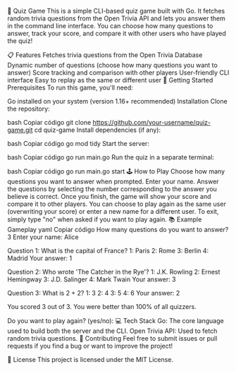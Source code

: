 🧠 Quiz Game
This is a simple CLI-based quiz game built with Go. It fetches random trivia questions from the Open Trivia API and lets you answer them in the command line interface. You can choose how many questions to answer, track your score, and compare it with other users who have played the quiz!

📋 Features
Fetches trivia questions from the Open Trivia Database
Dynamic number of questions (choose how many questions you want to answer)
Score tracking and comparison with other players
User-friendly CLI interface
Easy to replay as the same or different user
🚀 Getting Started
Prerequisites
To run this game, you'll need:

Go installed on your system (version 1.16+ recommended)
Installation
Clone the repository:

bash
Copiar código
git clone https://github.com/your-username/quiz-game.git
cd quiz-game
Install dependencies (if any):

bash
Copiar código
go mod tidy
Start the server:

bash
Copiar código
go run main.go
Run the quiz in a separate terminal:

bash
Copiar código
go run main.go start
🕹 How to Play
Choose how many questions you want to answer when prompted.
Enter your name.
Answer the questions by selecting the number corresponding to the answer you believe is correct.
Once you finish, the game will show your score and compare it to other players.
You can choose to play again as the same user (overwriting your score) or enter a new name for a different user.
To exit, simply type "no" when asked if you want to play again.
📚 Example Gameplay
yaml
Copiar código
How many questions do you want to answer? 3
Enter your name: Alice

Question 1: What is the capital of France?
1: Paris
2: Rome
3: Berlin
4: Madrid
Your answer: 1

Question 2: Who wrote 'The Catcher in the Rye'?
1: J.K. Rowling
2: Ernest Hemingway
3: J.D. Salinger
4: Mark Twain
Your answer: 3

Question 3: What is 2 + 2?
1: 3
2: 4
3: 5
4: 6
Your answer: 2

You scored 3 out of 3.
You were better than 100% of all quizzers.

Do you want to play again? (yes/no):
💻 Tech Stack
Go: The core language used to build both the server and the CLI.
Open Trivia API: Used to fetch random trivia questions.
🤝 Contributing
Feel free to submit issues or pull requests if you find a bug or want to improve the project!

📄 License
This project is licensed under the MIT License.
